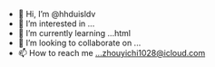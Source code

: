 - 👋 Hi, I’m @hhduisldv
- 👀 I’m interested in ...
- 🌱 I’m currently learning ...html
- 💞️ I’m looking to collaborate on ...
- 📫 How to reach me ...zhouyichi1028@icloud.com

<!---
hhduisldv/hhduisldv is a ✨ special ✨ repository because its `README.md` (this file) appears on your GitHub profile.
You can click the Preview link to take a look at your changes.
--->
